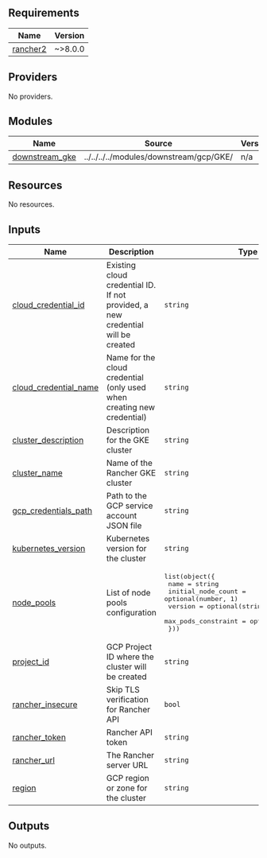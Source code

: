 ## Requirements

| Name | Version |
|------|---------|
| <a name="requirement_rancher2"></a> [rancher2](#requirement\_rancher2) | ~>8.0.0 |

## Providers

No providers.

## Modules

| Name | Source | Version |
|------|--------|---------|
| <a name="module_downstream_gke"></a> [downstream\_gke](#module\_downstream\_gke) | ../../../../modules/downstream/gcp/GKE/ | n/a |

## Resources

No resources.

## Inputs

| Name | Description | Type | Default | Required |
|------|-------------|------|---------|:--------:|
| <a name="input_cloud_credential_id"></a> [cloud\_credential\_id](#input\_cloud\_credential\_id) | Existing cloud credential ID. If not provided, a new credential will be created | `string` | `null` | no |
| <a name="input_cloud_credential_name"></a> [cloud\_credential\_name](#input\_cloud\_credential\_name) | Name for the cloud credential (only used when creating new credential) | `string` | `"terraform-gcp-credential"` | no |
| <a name="input_cluster_description"></a> [cluster\_description](#input\_cluster\_description) | Description for the GKE cluster | `string` | `"Terraform managed GKE cluster"` | no |
| <a name="input_cluster_name"></a> [cluster\_name](#input\_cluster\_name) | Name of the Rancher GKE cluster | `string` | `"gke-test"` | no |
| <a name="input_gcp_credentials_path"></a> [gcp\_credentials\_path](#input\_gcp\_credentials\_path) | Path to the GCP service account JSON file | `string` | `null` | no |
| <a name="input_kubernetes_version"></a> [kubernetes\_version](#input\_kubernetes\_version) | Kubernetes version for the cluster | `string` | `null` | no |
| <a name="input_node_pools"></a> [node\_pools](#input\_node\_pools) | List of node pools configuration | <pre>list(object({<br/>    name                = string<br/>    initial_node_count  = optional(number, 1)<br/>    version             = optional(string, null)<br/>    max_pods_constraint = optional(number, 110)<br/>  }))</pre> | n/a | yes |
| <a name="input_project_id"></a> [project\_id](#input\_project\_id) | GCP Project ID where the cluster will be created | `string` | n/a | yes |
| <a name="input_rancher_insecure"></a> [rancher\_insecure](#input\_rancher\_insecure) | Skip TLS verification for Rancher API | `bool` | `true` | no |
| <a name="input_rancher_token"></a> [rancher\_token](#input\_rancher\_token) | Rancher API token | `string` | `null` | no |
| <a name="input_rancher_url"></a> [rancher\_url](#input\_rancher\_url) | The Rancher server URL | `string` | n/a | yes |
| <a name="input_region"></a> [region](#input\_region) | GCP region or zone for the cluster | `string` | `"us-east1-b"` | no |

## Outputs

No outputs.
